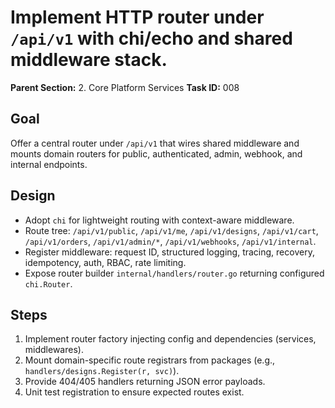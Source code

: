 # Implement HTTP router under `/api/v1` with chi/echo and shared middleware stack.

**Parent Section:** 2. Core Platform Services
**Task ID:** 008

## Goal
Offer a central router under `/api/v1` that wires shared middleware and mounts domain routers for public, authenticated, admin, webhook, and internal endpoints.

## Design
- Adopt `chi` for lightweight routing with context-aware middleware.
- Route tree: `/api/v1/public`, `/api/v1/me`, `/api/v1/designs`, `/api/v1/cart`, `/api/v1/orders`, `/api/v1/admin/*`, `/api/v1/webhooks`, `/api/v1/internal`.
- Register middleware: request ID, structured logging, tracing, recovery, idempotency, auth, RBAC, rate limiting.
- Expose router builder `internal/handlers/router.go` returning configured `chi.Router`.

## Steps
1. Implement router factory injecting config and dependencies (services, middlewares).
2. Mount domain-specific route registrars from packages (e.g., `handlers/designs.Register(r, svc)`).
3. Provide 404/405 handlers returning JSON error payloads.
4. Unit test registration to ensure expected routes exist.
